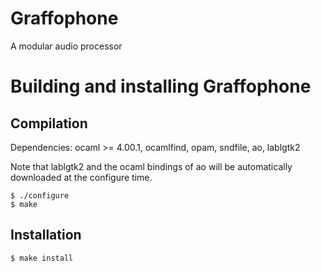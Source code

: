 # Graffophone
A modular audio processor


Building and installing Graffophone
==============================


Compilation
-----------

Dependencies: ocaml >= 4.00.1, ocamlfind, opam, sndfile, ao, lablgtk2

Note that lablgtk2 and the ocaml bindings of ao will be automatically downloaded at the configure time.

    $ ./configure
    $ make


Installation
------------

    $ make install 

